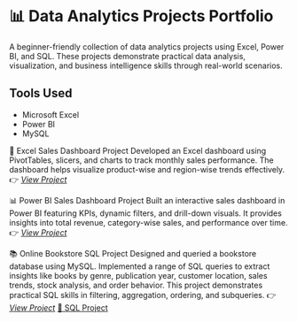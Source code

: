 # 📊 Data Analytics Projects Portfolio
A beginner-friendly collection of data analytics projects using Excel, Power BI, and SQL.
These projects demonstrate practical data analysis, visualization, and business intelligence skills through real-world scenarios.
## Tools Used
- Microsoft Excel
- Power BI
- MySQL

🧾 Excel Sales Dashboard Project
Developed an Excel dashboard using PivotTables, slicers, and charts to track monthly sales performance.
The dashboard helps visualize product-wise and region-wise trends effectively.
👉 [*View Project*](https://github.com/Poojak2641/Projects/blob/main/Excel%20Dashboard%20Project.xlsx)

📊 Power BI Sales Dashboard Project
Built an interactive sales dashboard in Power BI featuring KPIs, dynamic filters, and drill-down visuals.
It provides insights into total revenue, category-wise sales, and performance over time.
👉 [*View Project*](https://github.com/Poojak2641/Projects/blob/main/Power%20BI%20Dashboard%20Project.pbix)

📚 Online Bookstore SQL Project
Designed and queried a bookstore database using MySQL. 
Implemented a range of SQL queries to extract insights like books by genre, publication year, customer location, sales trends, stock analysis, and order behavior.
This project demonstrates practical SQL skills in filtering, aggregation, ordering, and subqueries.
👉[*View Project*](https://github.com/Poojak2641/Projects/blob/main/SQL%20PROJECT.sql)
[📄 SQL Project](https://raw.githubusercontent.com/Poojak2641/Projects/main/SQL%20PROJECT.sql)

